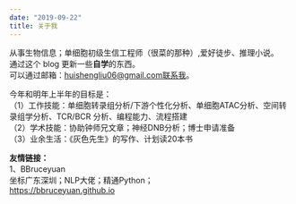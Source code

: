 ```yaml
---
date: "2019-09-22"
title: 关于我
---
```


从事生物信息；单细胞初级生信工程师（很菜的那种）,爱好徒步、推理小说。  
通过这个 blog 更新一些**自学**的东西。  
可以通过邮箱：huishengliu06@gmail.com联系我。

今年和明年上半年的目标是：  
（1）工作技能：单细胞转录组分析/下游个性化分析、单细胞ATAC分析、空间转录组学分析、TCR/BCR 分析、编程能力、流程搭建  
（2）学术技能：协助钟师兄文章；神经DNB分析；博士申请准备  
（3）业余生活：《灰色先生》的写作、计划读20本书

**友情链接：**  
1、BBruceyuan  
坐标广东深圳；NLP大佬；精通Python；  
https://bbruceyuan.github.io

